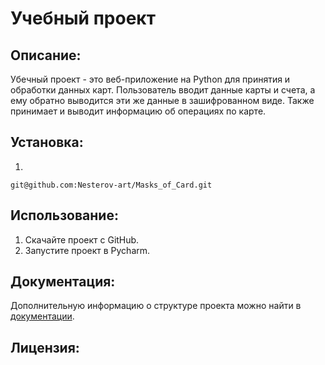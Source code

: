 # Учебный проект

## Описание:

Убечный проект - это веб-приложение на Python для принятия и обработки данных карт. Пользователь вводит данные карты и счета, а ему обратно выводится эти же данные в зашифрованном виде. Также принимает и выводит информацию об операциях по карте.

## Установка:

1. 
```
git@github.com:Nesterov-art/Masks_of_Card.git
```

## Использование:

1. Скачайте проект с GitHub.
2. Запустите проект в Pycharm.

## Документация:

Дополнительную информацию о структуре проекта можно найти в [документации](README.md).

## Лицензия:

